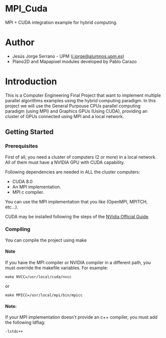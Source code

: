 # MPI_Cuda
MPI + CUDA integration example for hybrid computing.

# Author

* Jesús Jorge Serrano - UPM (j.jorge@alumnos.upm.es)
* Plano2D and Mapapixel modules developed by Pablo Carazo

# Introduction
This is a Computer Engineering Final Project that want to implement multiple parallel algorithms examples using the hybrid computing paradigm. In this project we will use the General Purpouse CPUs parallel computing paradigm (using MPI) and Graphics GPUs (Using CUDA), providing an cluster of GPUs connected using MPI and a local network.

## Getting Started

### Prerequisites
First of all, you need a cluster of computers (2 or more) in a local network. All of them must have a NVIDIA GPU with CUDA capability.

Following dependencies are needed in ALL the cluster computers:
* CUDA 8.0
* An MPI implementation.
* MPI c compiler.

You can use the MPI implementation that you like (OpenMPI, MPITCH, etc...).

CUDA may be installed following the steps of the [NVidia Official Guide](http://docs.nvidia.com/cuda/cuda-installation-guide-linux/index.html).

### Compiling

You can compile the project using make

#### Note

If you have the MPI compiler or NVIDIA compiler in a different path, you must override the makefile variables. For example:

```
make NVCC=/usr/local/cuda/nvcc
```

or

```
make MPICC=/usr/local/mpi/bin/mpicc
```

#### Note:

If your MPI implementation doesn't provide an c++ compiler, you must add the following  ldflag:

```
-lstdc++
```

